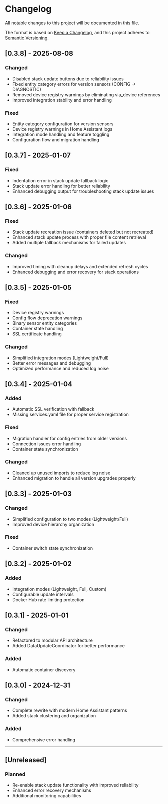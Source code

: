 # Changelog

All notable changes to this project will be documented in this file.

The format is based on [Keep a Changelog](https://keepachangelog.com/en/1.0.0/),
and this project adheres to [Semantic Versioning](https://semver.org/spec/v2.0.0.html).

## [0.3.8] - 2025-08-08

### Changed
- Disabled stack update buttons due to reliability issues
- Fixed entity category errors for version sensors (CONFIG → DIAGNOSTIC)
- Removed device registry warnings by eliminating via_device references
- Improved integration stability and error handling

### Fixed
- Entity category configuration for version sensors
- Device registry warnings in Home Assistant logs
- Integration mode handling and feature toggling
- Configuration flow and migration handling

## [0.3.7] - 2025-01-07

### Fixed
- Indentation error in stack update fallback logic
- Stack update error handling for better reliability
- Enhanced debugging output for troubleshooting stack update issues

## [0.3.6] - 2025-01-06

### Fixed
- Stack update recreation issue (containers deleted but not recreated)
- Enhanced stack update process with proper file content retrieval
- Added multiple fallback mechanisms for failed updates

### Changed
- Improved timing with cleanup delays and extended refresh cycles
- Enhanced debugging and error recovery for stack operations

## [0.3.5] - 2025-01-05

### Fixed
- Device registry warnings
- Config flow deprecation warnings
- Binary sensor entity categories
- Container state handling
- SSL certificate handling

### Changed
- Simplified integration modes (Lightweight/Full)
- Better error messages and debugging
- Optimized performance and reduced log noise

## [0.3.4] - 2025-01-04

### Added
- Automatic SSL verification with fallback
- Missing services.yaml file for proper service registration

### Fixed
- Migration handler for config entries from older versions
- Connection issues error handling
- Container state synchronization

### Changed
- Cleaned up unused imports to reduce log noise
- Enhanced migration to handle all version upgrades properly

## [0.3.3] - 2025-01-03

### Changed
- Simplified configuration to two modes (Lightweight/Full)
- Improved device hierarchy organization

### Fixed
- Container switch state synchronization

## [0.3.2] - 2025-01-02

### Added
- Integration modes (Lightweight, Full, Custom)
- Configurable update intervals
- Docker Hub rate limiting protection

## [0.3.1] - 2025-01-01

### Changed
- Refactored to modular API architecture
- Added DataUpdateCoordinator for better performance

### Added
- Automatic container discovery

## [0.3.0] - 2024-12-31

### Changed
- Complete rewrite with modern Home Assistant patterns
- Added stack clustering and organization

### Added
- Comprehensive error handling

---

## [Unreleased]

### Planned
- Re-enable stack update functionality with improved reliability
- Enhanced error recovery mechanisms
- Additional monitoring capabilities

